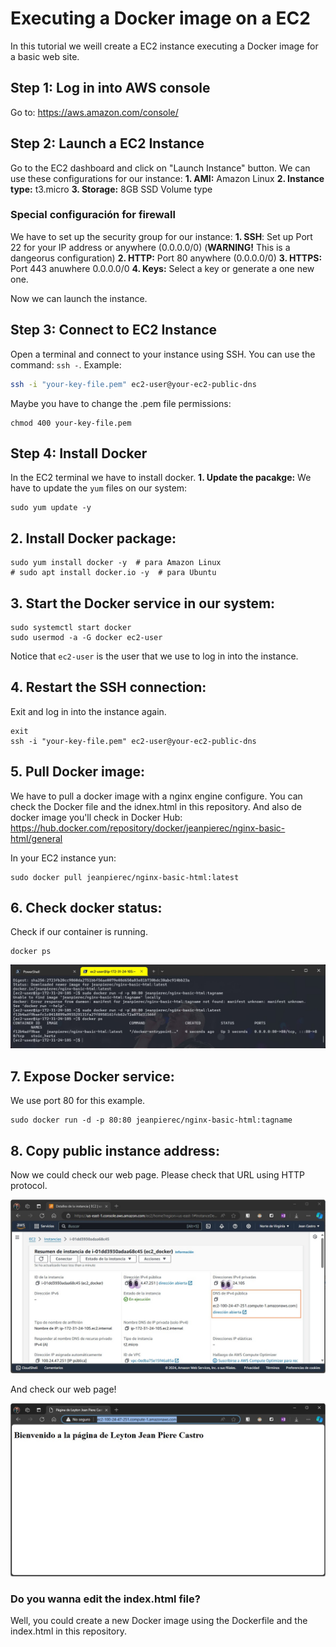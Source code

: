 # Executing a Docker image on a EC2

In this tutorial we weill create a EC2 instance executing a Docker image for a basic web site.

## Step 1: Log in into AWS console

Go to: https://aws.amazon.com/console/

## Step 2: Launch a EC2 Instance
Go to the EC2 dashboard and click on "Launch Instance" button. We can use these configurations for our instance:
**1. AMI:** Amazon Linux
**2. Instance type:** t3.micro
**3. Storage:** 8GB SSD Volume type

### Special configuración for firewall
We have to set up the security group for our instance:
**1. SSH**: Set up Port 22 for your IP address or anywhere (0.0.0.0/0) (**WARNING!** This is a dangeorus configuration)
**2. HTTP:** Port 80 anywhere (0.0.0.0/0)
**3. HTTPS:** Port 443 anuwhere 0.0.0.0/0
**4. Keys:** Select a key or generate a one new one.

Now we can launch the instance.

## Step 3: Connect to EC2 Instance
Open a terminal and connect to your instance using SSH. You can use the command: `ssh -`. Example:
```sh
ssh -i "your-key-file.pem" ec2-user@your-ec2-public-dns
```
Maybe you have to change the .pem file permissions:
```
chmod 400 your-key-file.pem
```

## Step 4: Install Docker
In the EC2 terminal we have to install docker.
**1. Update the pacakge:** We have to update the `yum` files on our system:
```
sudo yum update -y
```

## **2. Install Docker package:** 
```
sudo yum install docker -y  # para Amazon Linux
# sudo apt install docker.io -y  # para Ubuntu
```

## **3. Start the Docker service in our system:**
```
sudo systemctl start docker
sudo usermod -a -G docker ec2-user
```
Notice that `ec2-user` is the user that we use to log in into the instance.

## **4. Restart the SSH connection:** 
Exit and log in into the instance again.

```
exit
ssh -i "your-key-file.pem" ec2-user@your-ec2-public-dns
```

## **5. Pull Docker image:** 
We have to pull a docker image with a nginx engine configure. You can check the Docker file and the idnex.html in this repository. And also de docker image you'll check in Docker Hub: https://hub.docker.com/repository/docker/jeanpierec/nginx-basic-html/general

In your EC2 instance yun:
```
sudo docker pull jeanpierec/nginx-basic-html:latest
```
## **6. Check docker status:** 
Check if our container is running.

```
docker ps
```

![Checkstatus](https://github.com/ljpiere/aws_basic_training/blob/main/docker_on_ec2/screenshots/docker_running.jpg)
## **7. Expose Docker service:** 
We use port 80 for this example.

```
sudo docker run -d -p 80:80 jeanpierec/nginx-basic-html:tagname
```

## **8. Copy public instance address:** 
Now we could check our web page. Please check that URL using HTTP protocol.

![Instancedetails](https://github.com/ljpiere/aws_basic_training/blob/main/docker_on_ec2/screenshots/instance_details.jpg)

And check our web page!

![webreunning](https://github.com/ljpiere/aws_basic_training/blob/main/docker_on_ec2/screenshots/web_page_running.jpg)

### Do you wanna edit the index.html file?

Well, you could create a new Docker image using the Dockerfile and the index.html in this repository.
